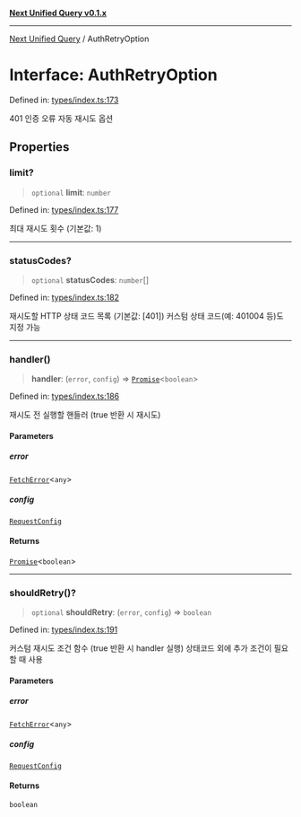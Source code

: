 [**Next Unified Query v0.1.x**](../README.md)

***

[Next Unified Query](../globals.md) / AuthRetryOption

# Interface: AuthRetryOption

Defined in: [types/index.ts:173](https://github.com/newExpand/next-unified-query/blob/main/packages/core/src/types/index.ts#L173)

401 인증 오류 자동 재시도 옵션

## Properties

### limit?

> `optional` **limit**: `number`

Defined in: [types/index.ts:177](https://github.com/newExpand/next-unified-query/blob/main/packages/core/src/types/index.ts#L177)

최대 재시도 횟수 (기본값: 1)

***

### statusCodes?

> `optional` **statusCodes**: `number`[]

Defined in: [types/index.ts:182](https://github.com/newExpand/next-unified-query/blob/main/packages/core/src/types/index.ts#L182)

재시도할 HTTP 상태 코드 목록 (기본값: [401])
커스텀 상태 코드(예: 401004 등)도 지정 가능

***

### handler()

> **handler**: (`error`, `config`) => [`Promise`](https://developer.mozilla.org/docs/Web/JavaScript/Reference/Global_Objects/Promise)\<`boolean`\>

Defined in: [types/index.ts:186](https://github.com/newExpand/next-unified-query/blob/main/packages/core/src/types/index.ts#L186)

재시도 전 실행할 핸들러 (true 반환 시 재시도)

#### Parameters

##### error

[`FetchError`](../classes/FetchError.md)\<`any`\>

##### config

[`RequestConfig`](RequestConfig.md)

#### Returns

[`Promise`](https://developer.mozilla.org/docs/Web/JavaScript/Reference/Global_Objects/Promise)\<`boolean`\>

***

### shouldRetry()?

> `optional` **shouldRetry**: (`error`, `config`) => `boolean`

Defined in: [types/index.ts:191](https://github.com/newExpand/next-unified-query/blob/main/packages/core/src/types/index.ts#L191)

커스텀 재시도 조건 함수 (true 반환 시 handler 실행)
상태코드 외에 추가 조건이 필요할 때 사용

#### Parameters

##### error

[`FetchError`](../classes/FetchError.md)\<`any`\>

##### config

[`RequestConfig`](RequestConfig.md)

#### Returns

`boolean`
